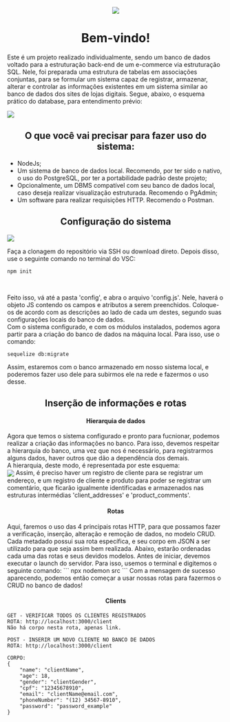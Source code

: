 <p align="center">
  <a>
    <img align="center" src="https://readme-typing-svg.herokuapp.com/?lines=e-commerce+sequelize;made+by+daviebatista&center=true&size=32">
  </a>
</p>

<h1 align="center">
Bem-vindo!
</h1>

Este é um projeto realizado individualmente, sendo um banco de dados voltado para a estruturação back-end de um e-commerce via estruturação SQL.
Nele, foi preparada uma estrutura de tabelas em associações conjuntas, para se formular um sistema capaz de registrar, armazenar, alterar e controlar as informações existentes em um sistema similar ao banco de dados dos sites de lojas digitais.
Segue, abaixo, o esquema prático do database, para entendimento prévio:

<img align="center" src="https://user-images.githubusercontent.com/91736880/232808581-732ae6ce-8478-4e33-9a5a-3b0f04592024.png">

<h2 align="center">
O que você vai precisar para fazer uso do sistema:
</h2>

- NodeJs;
- Um sistema de banco de dados local. Recomendo, por ter sido o nativo, o uso do PostgreSQL, por ter a portabilidade padrão deste projeto;
- Opcionalmente, um DBMS compatível com seu banco de dados local, caso deseja realizar visualização estruturada. Recomendo o PgAdmin;
- Um software para realizar requisições HTTP. Recomendo o Postman.

<h2 align="center">
Configuração do sistema
</h2>
    <img align="center" src="https://user-images.githubusercontent.com/91736880/232802662-ad3eeba4-d7de-47e3-b054-278a5a9ab463.png">

Faça a clonagem do repositório via SSH ou download direto. Depois disso, use o seguinte comando no terminal do VSC: 

```
npm init
```
<br/>

Feito isso, vá até a pasta 'config', e abra o arquivo 'config.js'. Nele, haverá o objeto JS contendo os campos e atributos a serem preenchidos. Coloque-os de acordo com as descrições ao lado de cada um destes, segundo suas configurações locais do banco de dados.
<br/>
Com o sistema configurado, e com os módulos instalados, podemos agora partir para a criação do banco de dados na máquina local. Para isso, use o comando:
<br/>

```
sequelize db:migrate
```

Assim, estaremos com o banco armazenado em nosso sistema local, e poderemos fazer uso dele para subirmos ele na rede e fazermos o uso desse.

<h2 align="center">
Inserção de informações e rotas
</h2>

<h4 align="center">
Hierarquia de dados
</h4>
Agora que temos o sistema configurado e pronto para fucnionar, podemos realizar a criação das informações no banco. Para isso, devemos respeitar a hierarquia do banco, uma vez que nos é necessário, para registrarmos alguns dados, haver outros que dão a dependência dos demais.
<br/>
A hierarquia, deste modo, é representada por este esquema:
<br/>
    <img align="center" src="https://user-images.githubusercontent.com/91736880/233106114-3a21b616-cb02-4c0c-821e-e0c9fd9f45d3.png">
Assim, é preciso haver um registro de cliente para se registrar um endereço, e um registro de cliente e produto para poder se registrar um comentário, que ficarão igualmente identificadas e armazenados nas estruturas intermédias 'client_addresses' e 'product_comments'.

<h4 align="center">
Rotas
</h4>
Aqui, faremos o uso das 4 principais rotas HTTP, para que possamos fazer a verificação, inserção, alteração e remoção de dados, no modelo CRUD.
Cada metadado possui sua rota específica, e seu corpo em JSON a ser utilizado para que seja assim bem realizada. Abaixo, estarão ordenadas cada uma das rotas e seus devidos modelos. Antes de iniciar, devemos executar o launch do servidor. Para isso, usemos o terminal e digitemos o seguinte comando:
```
npx nodemon src
```
Com a mensagem de sucesso aparecendo, podemos então começar a usar nossas rotas para fazermos o CRUD no banco de dados!

<h4 align="center">
Clients
</h4>

```
GET - VERIFICAR TODOS OS CLIENTES REGISTRADOS
ROTA: http://localhost:3000/client
Não há corpo nesta rota, apenas link.
```

```
POST - INSERIR UM NOVO CLIENTE NO BANCO DE DADOS
ROTA: http://localhost:3000/client

CORPO:
{
    "name": "clientName",
    "age": 18,
    "gender": "clientGender",
    "cpf": "12345678910",
    "email": "clientName@email.com",
    "phoneNumber": "(12) 34567-8910",
    "password": "password_example"
}
```
